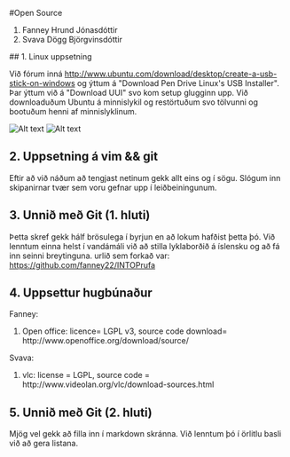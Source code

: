 #Open Source

<ol>
<li>Fanney Hrund Jónasdóttir</li>
<li>Svava Dögg Björgvinsdóttir</li>
</ol>
## 1. Linux uppsetning

Við fórum inná http://www.ubuntu.com/download/desktop/create-a-usb-stick-on-windows og ýttum á "Download Pen Drive Linux's USB Installer". Þar ýttum við á "Download UUI" svo kom setup glugginn upp. Við downloaduðum Ubuntu á minnislykil og restörtuðum svo tölvunni og bootuðum henni af minnislyklinum.

![Alt text](https://fbcdn-sphotos-f-a.akamaihd.net/hphotos-ak-prn2/1378809_10201627751249229_128293138_n.jpg)
![Alt text](https://fbcdn-sphotos-d-a.akamaihd.net/hphotos-ak-frc3/1378809_10201627751289230_1440996909_n.jpg)
## 2. Uppsetning á vim && git

Eftir að við náðum að tengjast netinum gekk allt eins og í sögu. Slógum inn skipanirnar tvær sem voru gefnar upp í leiðbeiningunum.

## 3. Unnið með Git (1. hluti)

Þetta skref gekk hálf brösulega í byrjun en að lokum hafðist þetta þó. Við lenntum einna helst í vandámáli við að stilla lyklaborðið á íslensku og að fá inn seinni breytinguna. urlið sem forkað var: https://github.com/fanney22/INTOPrufa
## 4. Uppsettur hugbúnaður

Fanney:
<ol>
<li> Open office: licence= LGPL v3, source code download= http://www.openoffice.org/download/source/</li>
</ol>
Svava:
<ol>
<li> vlc: license =  LGPL, source code = http://www.videolan.org/vlc/download-sources.html</li>
</ol>

## 5. Unnið með Git (2. hluti)

Mjög vel gekk að filla inn í markdown skránna. Við lenntum þó í örlitlu basli við að gera listana.
